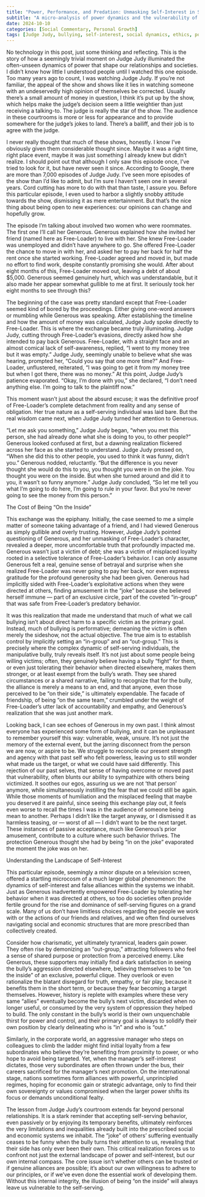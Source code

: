 ```yaml
---
title: "Power, Performance, and Predation: Unmasking Self-Interest in Social Hierarchies"
subtitle: "A micro-analysis of power dynamics and the vulnerability of those seeking inclusion."
date: 2024-10-10
categories: [Social Commentary, Personal Growth]
tags: [Judge Judy, bullying, self-interest, social dynamics, ethics, power dynamics]
---
```


No technology in this post, just some thinking and reflecting.  This is the story of how a seemingly trivial moment on Judge Judy illuminated the often-unseen dynamics of power that shape our relationships and societies. I didn’t know how little I understood people until I watched this one episode. Too many years ago to count, I was watching Judge Judy. If you’re not familiar, the appeal of the show and shows like it lies in watching someone with an undeservedly high opinion of themselves be corrected. Usually there’s a small amount of money in question, I think it’s put up by the show, which helps make the judge’s decision seem a little weightier than just receiving a talking-to. The judge is really the star of the show. The audience in these courtrooms is more or less for appearance and to provide somewhere for the judge’s jokes to land. There’s a bailiff, and their job is to agree with the judge.

I never really thought that much of these shows, honestly. I know I’ve obviously given them considerable thought since. Maybe it was a right time, right place event, maybe it was just something I already knew but didn’t realize. I should point out that although I only saw this episode once, I’ve tried to look for it, but have never seen it since. According to Google, there are more than 7,000 episodes of Judge Judy. I’ve seen more episodes of the show than I’d like to admit, but I’m sure I haven’t seen one in several years. Cord cutting has more to do with that than taste, I assure you. Before this particular episode, I even used to harbor a slightly snobby attitude towards the show, dismissing it as mere entertainment. But that’s the nice thing about being open to new experiences: our opinions can change and hopefully grow.

The episode I’m talking about involved two women who were roommates. The first one I’ll call her Generous. Generous explained how she invited her friend (named here as Free-Loader) to live with her. She knew Free-Loader was unemployed and didn’t have anywhere to go. She offered Free-Loader the chance to move in with her, and asked her to pay her back for half the rent once she started working. Free-Loader agreed and moved in, but made no effort to find work, despite constantly promising she would. After about eight months of this, Free-Loader moved out, leaving a debt of about $5,000. Generous seemed genuinely hurt, which was understandable, but it also made her appear somewhat gullible to me at first. It seriously took her eight months to see through this?

The beginning of the case was pretty standard except that Free-Loader seemed kind of bored by the proceedings. Either giving one-word answers or mumbling while Generous was speaking. After establishing the timeline and how the amount of money was calculated, Judge Judy spoke directly to Free-Loader. This is where the exchange became truly illuminating. Judge Judy, cutting through Free-Loader’s evasions, directly asked how she intended to pay back Generous. Free-Loader, with a straight face and an almost comical lack of self-awareness, replied, “I went to my money tree but it was empty.” Judge Judy, seemingly unable to believe what she was hearing, prompted her, “Could you say that one more time?” And Free-Loader, unflustered, reiterated, “I was going to get it from my money tree but when I got there, there was no money.” At this point, Judge Judy’s patience evaporated. “Okay, I’m done with you,” she declared, “I don’t need anything else. I’m going to talk to the plaintiff now.”

This moment wasn’t just about the absurd excuse; it was the definitive proof of Free-Loader’s complete detachment from reality and any sense of obligation. Her true nature as a self-serving individual was laid bare. But the real wisdom came next, when Judge Judy turned her attention to Generous.

“Let me ask you something,” Judge Judy began, “when you met this person, she had already done what she is doing to you, to other people?” Generous looked confused at first, but a dawning realization flickered across her face as she started to understand. Judge Judy pressed on, “When she did this to other people, you used to think it was funny, didn’t you.” Generous nodded, reluctantly. “But the difference is you never thought she would do this to you, you thought you were in on the joke. You thought you were on the inside. But when she turned around and did it to you, it wasn’t so funny anymore.” Judge Judy concluded, “So let me tell you what I’m going to do here, I’m going to rule in your favor. But you’re never going to see the money from this person.”

The Cost of Being “On the Inside”

This exchange was the epiphany. Initially, the case seemed to me a simple matter of someone taking advantage of a friend, and I had viewed Generous as simply gullible and overly trusting. However, Judge Judy’s pointed questioning of Generous, and her unmasking of Free-Loader’s character, revealed a deeper, more uncomfortable truth that profoundly impacted me. Generous wasn’t just a victim of debt; she was a victim of misplaced loyalty rooted in a selective tolerance of Free-Loader’s behavior. I can only assume Generous felt a real, genuine sense of betrayal and surprise when she realized Free-Loader was never going to pay her back, nor even express gratitude for the profound generosity she had been given. Generous had implicitly sided with Free-Loader’s exploitative actions when they were directed at others, finding amusement in the “joke” because she believed herself immune — part of an exclusive circle, part of the coveted “in-group” that was safe from Free-Loader’s predatory behavior.

It was this realization that made me understand that much of what we call bullying isn’t about direct harm to a specific victim as the primary goal. Instead, much of bullying is performative; demeaning the victim is often merely the sideshow, not the actual objective. The true aim is to establish control by implicitly setting an “in-group” and an “out-group.” This is precisely where the complex dynamic of self-serving individuals, the manipulative bully, truly reveals itself. It’s not just about some people being willing victims; often, they genuinely believe having a bully “fight” for them, or even just tolerating their behavior when directed elsewhere, makes them stronger, or at least exempt from the bully’s wrath. They see shared circumstances or a shared narrative, failing to recognize that for the bully, the alliance is merely a means to an end, and that anyone, even those perceived to be “on their side,” is ultimately expendable. The facade of friendship, of being “on the same team,” crumbled under the weight of Free-Loader’s utter lack of accountability and empathy, and Generous’s realization that she was just another mark.

Looking back, I can see echoes of Generous in my own past. I think almost everyone has experienced some form of bullying, and it can be unpleasant to remember yourself this way: vulnerable, weak, unsure. It’s not just the memory of the external event, but the jarring disconnect from the person we are now, or aspire to be. We struggle to reconcile our present strength and agency with that past self who felt powerless, leaving us to still wonder what made us the target, or what we could have said differently. This rejection of our past selves, that sense of having overcome or moved past that vulnerability, often blunts our ability to sympathize with others being victimized. It soothes our egos, assuring us we are not ‘that person’ anymore, while simultaneously instilling the fear that we could still be again. While those moments of humiliation and the misplaced feeling that maybe you deserved it are painful, since seeing this exchange play out, it feels even worse to recall the times I was in the audience of someone being mean to another. Perhaps I didn’t like the target anyway, or I dismissed it as harmless teasing, or — worst of all — I didn’t want to be the next target. These instances of passive acceptance, much like Generous’s prior amusement, contribute to a culture where such behavior thrives. The protection Generous thought she had by being “in on the joke” evaporated the moment the joke was on her.

Understanding the Landscape of Self-Interest

This particular episode, seemingly a minor dispute on a television screen, offered a startling microcosm of a much larger global phenomenon: the dynamics of self-interest and false alliances within the systems we inhabit. Just as Generous inadvertently empowered Free-Loader by tolerating her behavior when it was directed at others, so too do societies often provide fertile ground for the rise and dominance of self-serving figures on a grand scale. Many of us don’t have limitless choices regarding the people we work with or the actions of our friends and relatives, and we often find ourselves navigating social and economic structures that are more prescribed than collectively created.

Consider how charismatic, yet ultimately tyrannical, leaders gain power. They often rise by demonizing an “out-group,” attracting followers who feel a sense of shared purpose or protection from a perceived enemy. Like Generous, these supporters may initially find a dark satisfaction in seeing the bully’s aggression directed elsewhere, believing themselves to be “on the inside” of an exclusive, powerful clique. They overlook or even rationalize the blatant disregard for truth, empathy, or fair play, because it benefits them in the short term, or because they fear becoming a target themselves. However, history is replete with examples where these very same “allies” eventually become the bully’s next victim, discarded when no longer useful, or consumed by the very system of oppression they helped to build. The only constant in the bully’s world is their own unquenchable thirst for power and control, and their primary goal is always to solidify their own position by clearly delineating who is “in” and who is “out.”

Similarly, in the corporate world, an aggressive manager who steps on colleagues to climb the ladder might find initial loyalty from a few subordinates who believe they’re benefiting from proximity to power, or who hope to avoid being targeted. Yet, when the manager’s self-interest dictates, those very subordinates are often thrown under the bus, their careers sacrificed for the manager’s next promotion. On the international stage, nations sometimes form alliances with powerful, unprincipled regimes, hoping for economic gain or strategic advantage, only to find their own sovereignty or values compromised when the larger power shifts its focus or demands unconditional fealty.

The lesson from Judge Judy’s courtroom extends far beyond personal relationships. It is a stark reminder that accepting self-serving behavior, even passively or by enjoying its temporary benefits, ultimately reinforces the very limitations and inequalities already built into the prescribed social and economic systems we inhabit. The “joke” of others’ suffering eventually ceases to be funny when the bully turns their attention to us, revealing that their side has only ever been their own. This critical realization forces us to confront not just the external landscape of power and self-interest, but our own internal compass. The core issue isn’t whether others can be trusted or if genuine alliances are possible; it’s about our own willingness to adhere to our principles, or if we’ve even done the essential work of developing them. Without this internal integrity, the illusion of being “on the inside” will always leave us vulnerable to the self-serving.





